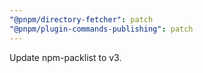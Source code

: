 ```yaml
---
"@pnpm/directory-fetcher": patch
"@pnpm/plugin-commands-publishing": patch
---
```


Update npm-packlist to v3.
